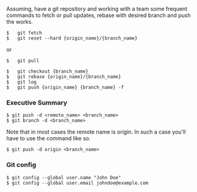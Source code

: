 Assuming, have a git repository and working with a team some frequent commands to fetch or pull updates, rebase with desired branch and push the works.

```git
$   git fetch
$   git reset --hard {origin_name}/{branch_name} 
```
or
```git
$   git pull
```
```
$   git checkout {branch_name}
$   git rebase {origin_name}/{branch_name}
$   git log
$   git push {origin_name} {branch_name} -f
```

### Executive Summary
```
$ git push -d <remote_name> <branch_name>
$ git branch -d <branch_name>
```
Note that in most cases the remote name is origin. In such a case you'll have to use the command like so.
```
$ git push -d origin <branch_name>
```

### Git config
```
$ git config --global user.name "John Doe"
$ git config --global user.email johndoe@example.com
```
